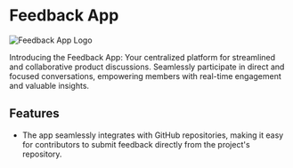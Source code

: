 # Feedback App

![Feedback App Logo](https://img.icons8.com/?size=200&id=zIKcpVIKdvP1&format=png)

Introducing the Feedback App: Your centralized platform for streamlined and collaborative product discussions. Seamlessly participate in direct and focused conversations, empowering members with real-time engagement and valuable insights.

## Features

-  The app seamlessly integrates with GitHub repositories, making it easy for contributors to submit feedback directly from the project's repository.

